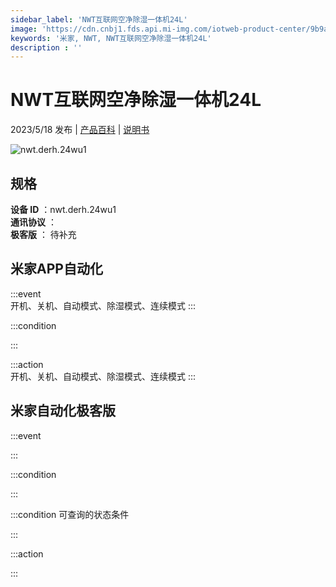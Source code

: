```yaml
---
sidebar_label: 'NWT互联网空净除湿一体机24L'
image: 'https://cdn.cnbj1.fds.api.mi-img.com/iotweb-product-center/9b9a22a38a5207e7a276407c7ac74a4f_1680165112885.png?GalaxyAccessKeyId=AKVGLQWBOVIRQ3XLEW&Expires=9223372036854775807&Signature=I8NkGZZrzE+rzfOA4XHeMpjd/CM='
keywords: '米家, NWT, NWT互联网空净除湿一体机24L'
description : ''
---
```

# NWT互联网空净除湿一体机24L

2023/5/18 发布 | [产品百科](https://home.mi.com/webapp/content/baike/product/index.html?model=nwt.derh.24wu1/) | [说明书](https://home.mi.com/views/introduction.html?model=nwt.derh.24wu1&region=cn)

![nwt.derh.24wu1](https://cdn.cnbj1.fds.api.mi-img.com/iotweb-product-center/9b9a22a38a5207e7a276407c7ac74a4f_1680165112885.png?GalaxyAccessKeyId=AKVGLQWBOVIRQ3XLEW&Expires=9223372036854775807&Signature=I8NkGZZrzE+rzfOA4XHeMpjd/CM=)

## 规格  
> 
**设备 ID** ：nwt.derh.24wu1  
**通讯协议** ：  
**极客版**  ： 待补充 


## 米家APP自动化  

:::event  
开机、关机、自动模式、除湿模式、连续模式
:::

:::condition  

:::

:::action   
开机、关机、自动模式、除湿模式、连续模式
:::

## 米家自动化极客版  

:::event  

:::

:::condition  

:::

:::condition 可查询的状态条件  

:::

:::action  

:::

        
